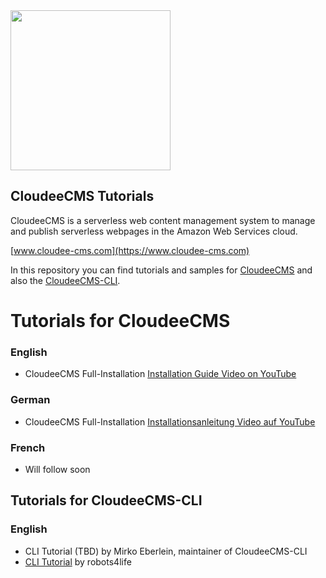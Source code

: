 
<img src="https://cdn.cloudee-cms.com/img/CloudeeCMS-h0bb.svg" width="256">

## CloudeeCMS Tutorials

CloudeeCMS is a serverless web content management system 
to manage and publish serverless webpages in the Amazon Web Services cloud.

[www.cloudee-cms.com](https://www.cloudee-cms.com)

In this repository you can find tutorials and samples for [CloudeeCMS](https://github.com/WebGateConsultingAG/CloudeeCMS) and also the [CloudeeCMS-CLI](https://github.com/WebGateConsultingAG/CloudeeCMS-CLI).

# Tutorials for CloudeeCMS

### English

- CloudeeCMS Full-Installation [Installation Guide Video on YouTube](https://www.youtube.com/watch?v=sse14msL32c)


### German

- CloudeeCMS Full-Installation [Installationsanleitung Video auf YouTube](https://www.youtube.com/watch?v=50I0hVICLN8)

### French

- Will follow soon

## Tutorials for CloudeeCMS-CLI

### English

- CLI Tutorial (TBD) by Mirko Eberlein, maintainer of CloudeeCMS-CLI
- [CLI Tutorial](https://github.com/robots4life/cloudee-cli-workflow) by robots4life

